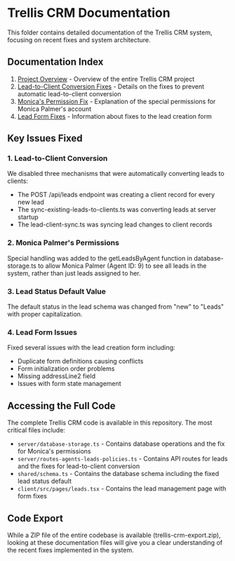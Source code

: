 # Trellis CRM Documentation

This folder contains detailed documentation of the Trellis CRM system, focusing on recent fixes and system architecture.

## Documentation Index

1. [Project Overview](PROJECT_OVERVIEW.md) - Overview of the entire Trellis CRM project
2. [Lead-to-Client Conversion Fixes](LEAD_CLIENT_FIXES.md) - Details on the fixes to prevent automatic lead-to-client conversion
3. [Monica's Permission Fix](MONICA_PERMISSION_FIX.md) - Explanation of the special permissions for Monica Palmer's account
4. [Lead Form Fixes](LEAD_FORM_FIXES.md) - Information about fixes to the lead creation form

## Key Issues Fixed

### 1. Lead-to-Client Conversion

We disabled three mechanisms that were automatically converting leads to clients:
- The POST /api/leads endpoint was creating a client record for every new lead
- The sync-existing-leads-to-clients.ts was converting leads at server startup
- The lead-client-sync.ts was syncing lead changes to client records

### 2. Monica Palmer's Permissions

Special handling was added to the getLeadsByAgent function in database-storage.ts to allow Monica Palmer (Agent ID: 9) to see all leads in the system, rather than just leads assigned to her.

### 3. Lead Status Default Value

The default status in the lead schema was changed from "new" to "Leads" with proper capitalization.

### 4. Lead Form Issues

Fixed several issues with the lead creation form including:
- Duplicate form definitions causing conflicts
- Form initialization order problems
- Missing addressLine2 field
- Issues with form state management

## Accessing the Full Code

The complete Trellis CRM code is available in this repository. The most critical files include:

- `server/database-storage.ts` - Contains database operations and the fix for Monica's permissions
- `server/routes-agents-leads-policies.ts` - Contains API routes for leads and the fixes for lead-to-client conversion
- `shared/schema.ts` - Contains the database schema including the fixed lead status default
- `client/src/pages/leads.tsx` - Contains the lead management page with form fixes

## Code Export

While a ZIP file of the entire codebase is available (trellis-crm-export.zip), looking at these documentation files will give you a clear understanding of the recent fixes implemented in the system.